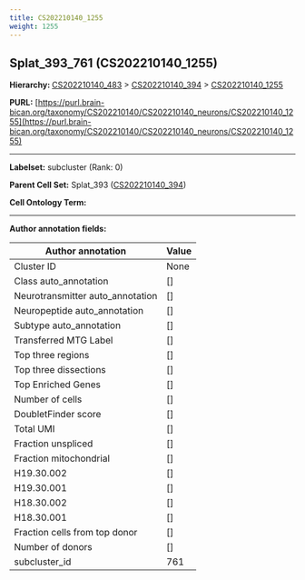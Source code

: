 ```yaml
---
title: CS202210140_1255
weight: 1255
---
```

## Splat_393_761 (CS202210140_1255)
<b>Hierarchy: </b>
[CS202210140_483](../CS202210140_483) >
[CS202210140_394](../CS202210140_394) >
[CS202210140_1255](../CS202210140_1255)

**PURL:** [https://purl.brain-bican.org/taxonomy/CS202210140/CS202210140_neurons/CS202210140_1255](https://purl.brain-bican.org/taxonomy/CS202210140/CS202210140_neurons/CS202210140_1255)

---


**Labelset:** subcluster (Rank: 0)

**Parent Cell Set:** Splat_393 ([CS202210140_394](../CS202210140_394))



**Cell Ontology Term:** 

[MARKER GENES.]: #


---

[TRANSFERRED ANNOTATIONS.]: #


[AUTHOR ANNOTATION FIELDS.]: #


**Author annotation fields:**

| Author annotation | Value |
|-------------------|-------|
|Cluster ID|None|
|Class auto_annotation|[]|
|Neurotransmitter auto_annotation|[]|
|Neuropeptide auto_annotation|[]|
|Subtype auto_annotation|[]|
|Transferred MTG Label|[]|
|Top three regions|[]|
|Top three dissections|[]|
|Top Enriched Genes|[]|
|Number of cells|[]|
|DoubletFinder score|[]|
|Total UMI|[]|
|Fraction unspliced|[]|
|Fraction mitochondrial|[]|
|H19.30.002|[]|
|H19.30.001|[]|
|H18.30.002|[]|
|H18.30.001|[]|
|Fraction cells from top donor|[]|
|Number of donors|[]|
|subcluster_id|761|
